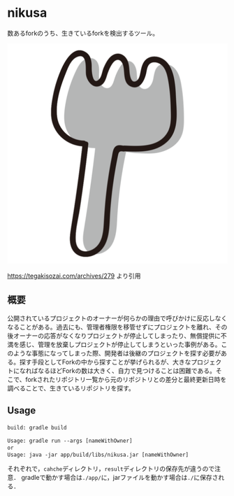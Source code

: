 # nikusa

数あるforkのうち、生きているforkを検出するツール。

![nikusa_logo](https://github.com/tamadalab/nikusa/blob/main/images/logo.svg)

https://tegakisozai.com/archives/279 より引用

## 概要

公開されているプロジェクトのオーナーが何らかの理由で呼びかけに反応しなくなることがある。過去にも、管理者権限を移管せずにプロジェクトを離れ、その後オーナーの応答がなくなりプロジェクトが停止してしまったり、無償提供に不満を感じ、管理を放棄しプロジェクトが停止してしまうといった事例がある。このような事態になってしまった際、開発者は後継のプロジェクトを探す必要がある。探す手段としてForkの中から探すことが挙げられるが、大きなプロジェクトになればなるほどForkの数は大きく、自力で見つけることは困難である。そこで、forkされたリポジトリ一覧から元のリポジトリとの差分と最終更新日時を調べることで、生きているリポジトリを探す。

## Usage

```
build: gradle build
```

```
Usage: gradle run --args [nameWithOwner]
or
Usage: java -jar app/build/libs/nikusa.jar [nameWithOwner]
```
それぞれで，`cahche`ディレクトリ，`result`ディレクトリの保存先が違うので注意．
gradleで動かす場合は`./app/`に，jarファイルを動かす場合は`./`に保存される．
